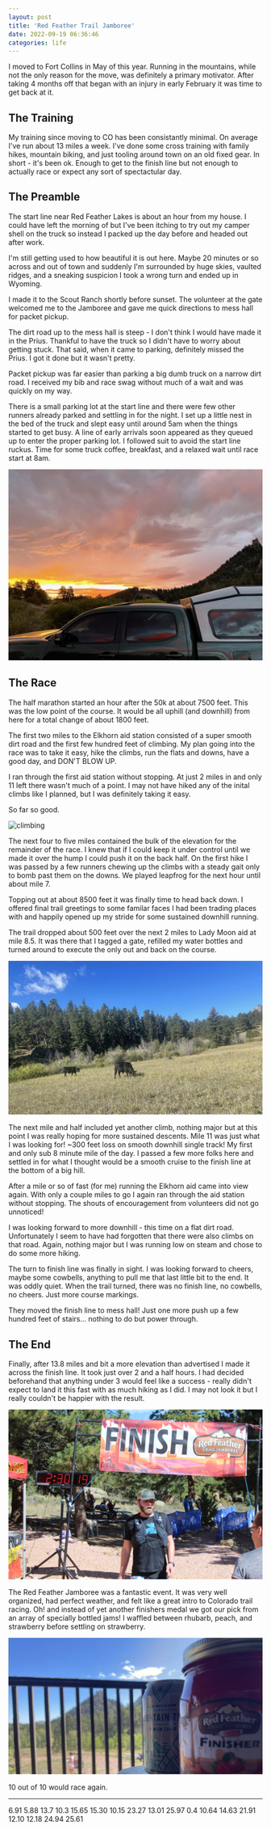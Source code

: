 ```yaml
---
layout: post
title: 'Red Feather Trail Jamboree'
date: 2022-09-19 06:36:46
categories: life
---
```


I moved to Fort Collins in May of this year. Running in the mountains, while not
the only reason for the move, was definitely a primary motivator. After taking 4
months off that began with an injury in early February it was time to get back at it.

## The Training

My training since moving to CO has been consistantly minimal. On average I've run about 13 miles a week.
I've done some cross training with family hikes, mountain biking, and just tooling around town on an old fixed gear.
In short - it's been ok. Enough to get to the finish line but not enough to
actually race or expect any sort of spectactular day.

## The Preamble

The start line near Red Feather Lakes is about an hour from my house. I could have left the
morning of but I've been itching to try out my camper shell on the
truck so instead I packed up the day before and headed out after work.

I'm still getting used to how beautiful it is out here. Maybe 20 minutes or so across and
out of town and suddenly I'm surrounded by huge skies, vaulted ridges, and a
sneaking suspicion I took a wrong turn and ended up in Wyoming.

I made it to the Scout Ranch shortly before sunset. The volunteer at the gate
welcomed me to the Jamboree and gave me quick directions to mess hall for packet
pickup.

The dirt road up to the mess hall is steep - I don't think I would have
made it in the Prius. Thankful to have the truck so I didn't have to worry about
getting stuck. That said, when it came to parking, definitely missed the Prius. I got it
done but it wasn't pretty.

Packet pickup was far easier than parking a big dumb truck on a narrow dirt road.
I received my bib and race swag without much of a wait and was quickly on my
way.

There is a small parking lot at the start line and there were few other runners already parked and settling in for the night. I
set up a little nest in the bed of the truck and slept easy until around 5am
when the things started to get busy. A line of early arrivals soon appeared as
they queued up to enter the proper parking lot. I followed suit to avoid the start
line ruckus. Time for some truck coffee, breakfast, and a relaxed wait until race start at 8am.

![truck coffee](../../images/220919/sunrisetruck.jpeg)

## The Race

The half marathon started an hour after the 50k at about 7500 feet. This was the low point of the course. It would be all uphill (and downhill) from
here for a total change of about 1800 feet.

The first two miles to the Elkhorn aid station consisted of a super smooth dirt
road and the first few hundred feet of climbing. My plan going into the race was to take
it easy, hike the climbs, run the flats and downs, have a good day, and DON'T
BLOW UP.

I ran through the first aid station without stopping. At just 2 miles in and only
11 left there wasn't much of a point. I may not have hiked any of the inital
climbs like I planned, but I was definitely taking it easy.

So far so good.

![climbing](../../images/220919/climbing.jpeg)

The next four to five miles contained the bulk of the elevation for the
remainder of the race. I knew that if I could keep it under control until we
made it over the hump I could push it on the back half. On the first hike I was passed by a few
runners chewing up the climbs with a steady gait only to bomb past them on the
downs. We played leapfrog for the next hour until about mile 7.

Topping out at about 8500 feet it was finally time to head back down. I offered
final trail greetings to some familar faces I had been trading places with and
happily opened up my stride for some sustained downhill running.

The trail dropped about 500 feet over the next 2 miles to Lady Moon aid at mile 8.5.
It was there that I tagged a gate, refilled my water bottles and turned around
to execute the only out and back on the course.

![cows on course](../../images/220919/cows.png)

The next mile and half included yet another climb, nothing major but at this point I
was really hoping for more sustained descents. Mile 11 was just what I was
looking for! ~300 feet loss on smooth downhill single track! My first and only sub 8
minute mile of the day. I passed a few more folks here and settled in for what I
thought would be a smooth cruise to the finish line at the bottom of a big hill.

After a mile or so of fast (for me) running the Elkhorn aid came into view
again. With only a couple miles to go I again ran through the aid station
without stopping. The shouts of encouragement from volunteers did not go
unnoticed!

I was looking forward to more downhill - this time on a flat dirt road.
Unfortunately I seem to have had forgotten that there were also climbs on that
road. Again, nothing major but I was running low on steam and chose to do some
more hiking.

The turn to finish line was finally in sight. I was looking forward to cheers,
maybe some cowbells, anything to pull me that last little bit to the end. It was
oddly quiet. When the trail turned, there was no finish line, no cowbells, no
cheers. Just more course markings.

They moved the finish line to mess hall! Just one more push up a few hundred
feet of stairs... nothing to do but power through.

## The End

Finally, after 13.8 miles and bit a more elevation than advertised I made it
across the finish line. It took just over 2 and a half hours. I had decided beforehand
that anything under 3 would feel like a success - really didn't expect to land
it this fast with as much hiking as I did. I may not look it but I really couldn't be happier with the result.

![still working on the fresh finish look](../../images/220919/wrecked.jpg)

The Red Feather Jamboree was a fantastic event. It was very well organized, had perfect weather, and felt like a great intro to Colorado trail racing. Oh! and instead of yet another finishers medal we got our pick from an array of specially bottled jams! I waffled between rhubarb, peach, and strawberry before settling on strawberry.

![finisher's jam](../../images/220919/finished.png)

10 out of 10 would race again.

---

6.91
5.88
13.7
10.3
15.65
15.30
10.15
23.27
13.01
25.97
0.4
10.64
14.63
21.91
12.10
12.18
24.94
25.61
